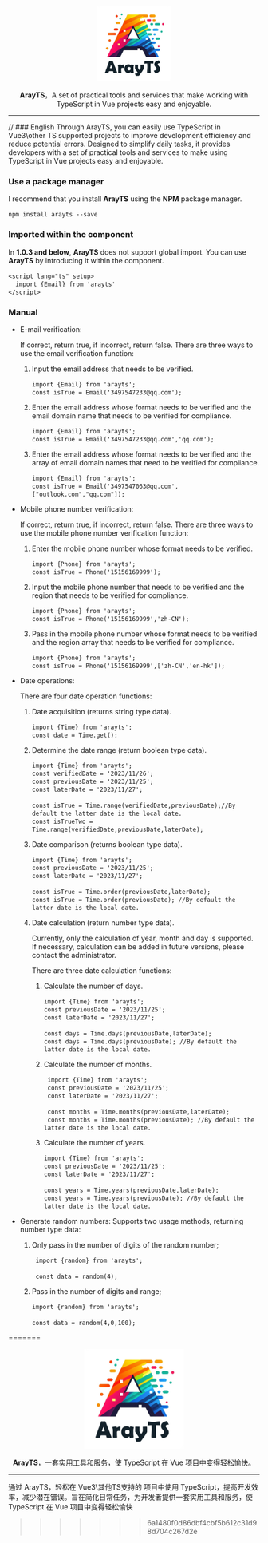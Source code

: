 <p align="center"><img src="https://github.com/Reset-Sheep/ArayTS/blob/img/logo.jpg" alt="arayts" width="150" /></p>

<P align="center"><b>ArayTS</b>，A set of practical tools and services that make working with TypeScript in Vue projects easy and enjoyable.</P>
<hr />

[//]: # (### English | [简体中文]&#40;https://github.com/Kuingsmile/PicList/blob/dev/README.md&#41;)
// ### English
 Through ArayTS, you can easily use TypeScript in Vue3\other TS supported projects to improve development efficiency and reduce potential errors. Designed to simplify daily tasks, it provides developers with a set of practical tools and services to make using TypeScript in Vue projects easy and enjoyable.

### Use a package manager
I recommend that you install **ArayTS** using the **NPM** package manager.
```
npm install arayts --save
```
### Imported within the component
In **1.0.3 and below**, **ArayTS** does not support global import. You can use **ArayTS** by introducing it within the component.
```
<script lang="ts" setup>
  import {Email} from 'arayts'
</script>
```
### Manual
- E-mail verification:

    If correct, return true, if incorrect, return false.
    There are three ways to use the email verification function:
    1. Input the email address that needs to be verified.
        ```
        import {Email} from 'arayts';
        const isTrue = Email('3497547233@qq.com');
        ```
    2. Enter the email address whose format needs to be verified and the email domain name that needs to be verified for compliance.
        ```
        import {Email} from 'arayts';
        const isTrue = Email('3497547233@qq.com','qq.com');
        ```
    3. Enter the email address whose format needs to be verified and the array of email domain names that need to be verified for compliance.
        ```
        import {Email} from 'arayts';
        const isTrue = Email('3497547063@qq.com',["outlook.com","qq.com"]);
        ```
- Mobile phone number verification:

    If correct, return true, if incorrect, return false.
    There are three ways to use the mobile phone number verification function:
    1. Enter the mobile phone number whose format needs to be verified.
        ```
        import {Phone} from 'arayts';
        const isTrue = Phone('15156169999');
        ```
    2. Input the mobile phone number that needs to be verified and the region that needs to be verified for compliance.
        ```
        import {Phone} from 'arayts';
        const isTrue = Phone('15156169999','zh-CN');
        ```
    3. Pass in the mobile phone number whose format needs to be verified and the region array that needs to be verified for compliance.
        ```
        import {Phone} from 'arayts';
        const isTrue = Phone('15156169999',['zh-CN','en-hk']);
        ```

- Date operations:

    There are four date operation functions:
    1. Date acquisition (returns string type data).
        ```
        import {Time} from 'arayts';
        const date = Time.get();
        ```
    2. Determine the date range (return boolean type data).
        ```
        import {Time} from 'arayts';
        const verifiedDate = '2023/11/26';
        const previousDate = '2023/11/25';
        const laterDate = '2023/11/27';
        
        const isTrue = Time.range(verifiedDate,previousDate);//By default the latter date is the local date.
        const isTrueTwo = Time.range(verifiedDate,previousDate,laterDate);
        ```
    3. Date comparison (returns boolean type data).
        ```
        import {Time} from 'arayts';
        const previousDate = '2023/11/25';
        const laterDate = '2023/11/27';
            
        const isTrue = Time.order(previousDate,laterDate);
        const isTrue = Time.order(previousDate); //By default the latter date is the local date.
        ```
    4. Date calculation (return number type data).


        Currently, only the calculation of year, month and day is supported. If necessary, calculation can be added in future versions, please contact the administrator.
        
        There are three date calculation functions:
        1. Calculate the number of days.
            ```
            import {Time} from 'arayts';
            const previousDate = '2023/11/25';
            const laterDate = '2023/11/27';
            
            const days = Time.days(previousDate,laterDate);
            const days = Time.days(previousDate); //By default the latter date is the local date.
            ```
        2. Calculate the number of months.
           ```
            import {Time} from 'arayts';
            const previousDate = '2023/11/25';
            const laterDate = '2023/11/27';
            
            const months = Time.months(previousDate,laterDate);
            const months = Time.months(previousDate); //By default the latter date is the local date.
            ```
        3. Calculate the number of years.
             ```
            import {Time} from 'arayts';
            const previousDate = '2023/11/25';
            const laterDate = '2023/11/27';
            
            const years = Time.years(previousDate,laterDate);
            const years = Time.years(previousDate); //By default the latter date is the local date.
            ```
- Generate random numbers:
    Supports two usage methods, returning number type data:
    1. Only pass in the number of digits of the random number;

        ```
         import {random} from 'arayts';
            
         const data = random(4);
        ```
    2. Pass in the number of digits and range;

        ```
        import {random} from 'arayts';
            
        const data = random(4,0,100);
        ```
=======
<p align="center"><img src="https://github.com/Reset-Sheep/ArayTS/blob/img/logo.jpg" alt="arayts" width="200" /></p>
<P align="center"><b>ArayTS</b>，一套实用工具和服务，使 TypeScript 在 Vue 项目中变得轻松愉快。</P>
<hr />

 通过 ArayTS，轻松在 Vue3\其他TS支持的 项目中使用 TypeScript，提高开发效率，减少潜在错误。旨在简化日常任务，为开发者提供一套实用工具和服务，使 TypeScript 在 Vue 项目中变得轻松愉快
>>>>>>> 6a1480f0d86dbf4cbf5b612c31d98d704c267d2e
